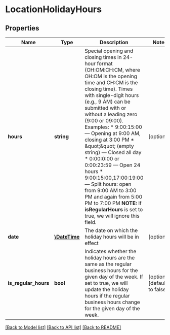 # LocationHolidayHours

## Properties
Name | Type | Description | Notes
------------ | ------------- | ------------- | -------------
**hours** | **string** | Special opening and closing times in 24-hour format (OH:OM:CH:CM, where OH:OM is the opening time and CH:CM is the closing time).  Times with single-digit hours (e.g., 9 AM) can be submitted with or without a leading zero (9:00 or 09:00).  Examples: * 9:00:15:00 — Opening at 9:00 AM, closing at 3:00 PM * \&quot;\&quot; (empty string) — Closed all day * 0:00:0:00 or 0:00:23:59 — Open 24 hours * 9:00:15:00,17:00:19:00 — Split hours: open from 9:00 AM to 3:00 PM and again from 5:00 PM to 7:00 PM  **NOTE:** If **isRegularHours** is set to true, we will ignore this field. | [optional] 
**date** | [**\DateTime**](Date.md) | The date on which the holiday hours will be in effect | [optional] 
**is_regular_hours** | **bool** | Indicates whether the holiday hours are the same as the regular business hours for the given day of the week. If set to true, we will update the holiday hours if the regular business hours change for the given day of the week. | [optional] [default to false]

[[Back to Model list]](../README.md#documentation-for-models) [[Back to API list]](../README.md#documentation-for-api-endpoints) [[Back to README]](../README.md)


